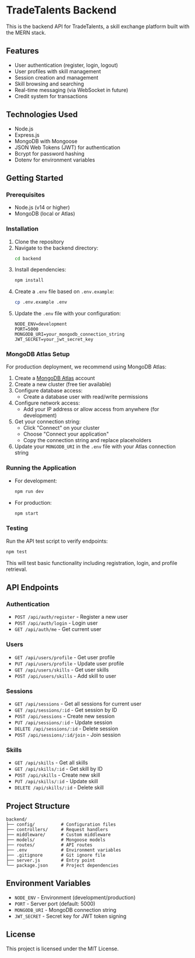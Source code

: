 # TradeTalents Backend

This is the backend API for TradeTalents, a skill exchange platform built with the MERN stack.

## Features

- User authentication (register, login, logout)
- User profiles with skill management
- Session creation and management
- Skill browsing and searching
- Real-time messaging (via WebSocket in future)
- Credit system for transactions

## Technologies Used

- Node.js
- Express.js
- MongoDB with Mongoose
- JSON Web Tokens (JWT) for authentication
- Bcrypt for password hashing
- Dotenv for environment variables

## Getting Started

### Prerequisites

- Node.js (v14 or higher)
- MongoDB (local or Atlas)

### Installation

1. Clone the repository
2. Navigate to the backend directory:
   ```bash
   cd backend
   ```
3. Install dependencies:
   ```bash
   npm install
   ```
4. Create a `.env` file based on `.env.example`:
   ```bash
   cp .env.example .env
   ```
5. Update the `.env` file with your configuration:
   ```
   NODE_ENV=development
   PORT=5000
   MONGODB_URI=your_mongodb_connection_string
   JWT_SECRET=your_jwt_secret_key
   ```

### MongoDB Atlas Setup

For production deployment, we recommend using MongoDB Atlas:

1. Create a [MongoDB Atlas](https://www.mongodb.com/cloud/atlas) account
2. Create a new cluster (free tier available)
3. Configure database access:
   - Create a database user with read/write permissions
4. Configure network access:
   - Add your IP address or allow access from anywhere (for development)
5. Get your connection string:
   - Click "Connect" on your cluster
   - Choose "Connect your application"
   - Copy the connection string and replace placeholders
6. Update your `MONGODB_URI` in the `.env` file with your Atlas connection string

### Running the Application

- For development:
  ```bash
  npm run dev
  ```

- For production:
  ```bash
  npm start
  ```

### Testing

Run the API test script to verify endpoints:
```bash
npm test
```

This will test basic functionality including registration, login, and profile retrieval.

## API Endpoints

### Authentication
- `POST /api/auth/register` - Register a new user
- `POST /api/auth/login` - Login user
- `GET /api/auth/me` - Get current user

### Users
- `GET /api/users/profile` - Get user profile
- `PUT /api/users/profile` - Update user profile
- `GET /api/users/skills` - Get user skills
- `POST /api/users/skills` - Add skill to user

### Sessions
- `GET /api/sessions` - Get all sessions for current user
- `GET /api/sessions/:id` - Get session by ID
- `POST /api/sessions` - Create new session
- `PUT /api/sessions/:id` - Update session
- `DELETE /api/sessions/:id` - Delete session
- `POST /api/sessions/:id/join` - Join session

### Skills
- `GET /api/skills` - Get all skills
- `GET /api/skills/:id` - Get skill by ID
- `POST /api/skills` - Create new skill
- `PUT /api/skills/:id` - Update skill
- `DELETE /api/skills/:id` - Delete skill

## Project Structure

```
backend/
├── config/          # Configuration files
├── controllers/     # Request handlers
├── middleware/      # Custom middleware
├── models/          # Mongoose models
├── routes/          # API routes
├── .env             # Environment variables
├── .gitignore       # Git ignore file
├── server.js        # Entry point
└── package.json     # Project dependencies
```

## Environment Variables

- `NODE_ENV` - Environment (development/production)
- `PORT` - Server port (default: 5000)
- `MONGODB_URI` - MongoDB connection string
- `JWT_SECRET` - Secret key for JWT token signing

## License

This project is licensed under the MIT License.